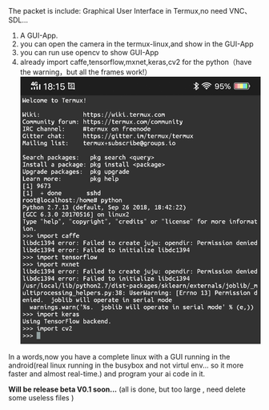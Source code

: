 The packet is include: Graphical User Interface in Termux,no need VNC、SDL...

1. A GUI-App.
2. you can open the camera in the termux-linux,and show in the GUI-App
3. you can run use opencv to show GUI-App
4. already import caffe,tensorflow,mxnet,keras,cv2 for the python（have the warning，but all the frames work!）
![p1](aiframe.png)



In a words,now you have a complete linux with a GUI running in the android(real linux running in the busybox and not virtul env... so it more faster and almost real-time.) and program your ai code in it. 

<b>Will be release beta V0.1 soon...</b> 
(all is done, but too large ,  need delete some useless files )
